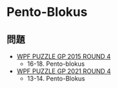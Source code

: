 # Pento-Blokus

## 問題
- [WPF PUZZLE GP 2015 ROUND 4](../questions/wpfpgp2015_4.md)
	- 16-18. Pento-blokus
- [WPF PUZZLE GP 2021 ROUND 4](../questions/wpfpgp2021_4.md)
	- 13-14. Pento-Blokus
